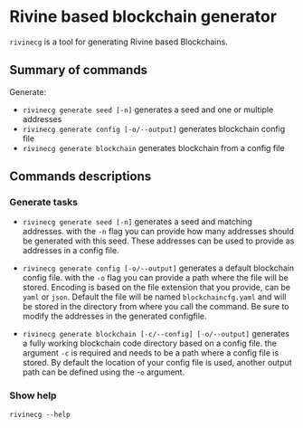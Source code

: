 # Rivine based blockchain generator

`rivinecg` is a tool for generating Rivine based Blockchains.

## Summary of commands

Generate:

* `rivinecg generate seed [-n]` generates a seed and one or multiple addresses
* `rivinecg generate config [-o/--output]` generates blockchain config file
* `rivinecg generate blockchain` generates blockchain from a config file

## Commands descriptions

### Generate tasks

* `rivinecg generate seed [-n]` generates a seed and matching addresses.
with the `-n` flag you can provide how many addresses should be generated with this seed. These addresses can be used to provide as addresses in a config file.

* `rivinecg generate config [-o/--output]` generates a default blockchain config file.
with the `-o` flag you can provide a path where the file will be stored. Encoding is based on the file extension that you provide,
can be `yaml` or `json`. Default the file will be named `blockchaincfg.yaml` and will be stored in the directory from where you call the command.
Be sure to modify the addresses in the generated configfile.

* `rivinecg generate blockchain [-c/--config] [-o/--output]` generates a fully working blockchain code directory based on a config file.
the argument `-c` is required and needs to be a path where a config file is stored.
By default the location of your config file is used, another output path can be defined using the -`o` argument.

### Show help

`rivinecg --help`
